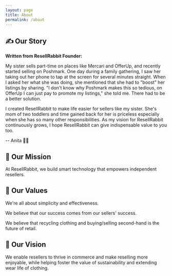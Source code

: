 ```yaml
---
layout: page
title: About
permalink: /about
---
```


## ✍️ Our Story

**Written from ResellRabbit Founder:**

My sister sells part-time on places like Mercari and OfferUp, and recently started selling on Poshmark. One day during a family gathering, I saw her taking out her phone to tap at the screen for several minutes straight. When I asked her what she was doing, she mentioned that she had to "boost" her listings by sharing. "I don't know why Poshmark makes this so tedious, on OfferUp I can just pay to promote my listings," she told me. There had to be a better solution. 

I created ResellRabbit to make life easier for sellers like my sister. She's mom of two toddlers and time gained back for her is priceless especially when she has so many other responsibilities. As my vision for ResellRabbit continuously grows, I hope ResellRabbit can give indispensable value to you too. 

-- Anita 👩‍💻 

## 💪 Our Mission
<!-- {: class="text-center"} -->

At ResellRabbit, we build smart technology that empowers independent resellers. 

## 💖 Our Values
<!-- {: class="text-center"} -->

We're all about simplicity and effectiveness.

We believe that our success comes from our sellers' success.

We believe that recycling clothing and buying/selling second-hand is the future of retail.


## 🎯 Our Vision
<!-- {: class="text-center"} -->

We enable resellers to thrive in commerce and make reselling more enjoyable, while helping foster the value of sustainability and extending wear life of clothing. 




